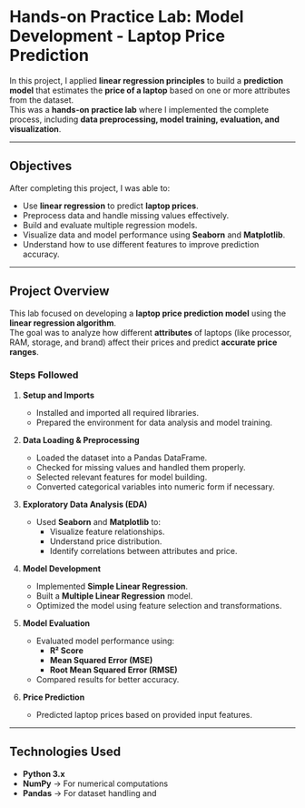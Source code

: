 # Hands-on Practice Lab: Model Development - Laptop Price Prediction

In this project, I applied **linear regression principles** to build a **prediction model** that estimates the **price of a laptop** based on one or more attributes from the dataset.  
This was a **hands-on practice lab** where I implemented the complete process, including **data preprocessing, model training, evaluation, and visualization**.

---

## **Objectives**

After completing this project, I was able to:

- Use **linear regression** to predict **laptop prices**.
- Preprocess data and handle missing values effectively.
- Build and evaluate multiple regression models.
- Visualize data and model performance using **Seaborn** and **Matplotlib**.
- Understand how to use different features to improve prediction accuracy.

---

## **Project Overview**

This lab focused on developing a **laptop price prediction model** using the **linear regression algorithm**.  
The goal was to analyze how different **attributes** of laptops (like processor, RAM, storage, and brand) affect their prices and predict **accurate price ranges**.

### **Steps Followed**

1. **Setup and Imports**
   - Installed and imported all required libraries.
   - Prepared the environment for data analysis and model training.

2. **Data Loading & Preprocessing**
   - Loaded the dataset into a Pandas DataFrame.
   - Checked for missing values and handled them properly.
   - Selected relevant features for model building.
   - Converted categorical variables into numeric form if necessary.

3. **Exploratory Data Analysis (EDA)**
   - Used **Seaborn** and **Matplotlib** to:
     - Visualize feature relationships.
     - Understand price distribution.
     - Identify correlations between attributes and price.

4. **Model Development**
   - Implemented **Simple Linear Regression**.
   - Built a **Multiple Linear Regression** model.
   - Optimized the model using feature selection and transformations.

5. **Model Evaluation**
   - Evaluated model performance using:
     - **R² Score**
     - **Mean Squared Error (MSE)**
     - **Root Mean Squared Error (RMSE)**
   - Compared results for better accuracy.

6. **Price Prediction**
   - Predicted laptop prices based on provided input features.

---

## **Technologies Used**

- **Python 3.x**
- **NumPy** → For numerical computations  
- **Pandas** → For dataset handling and
